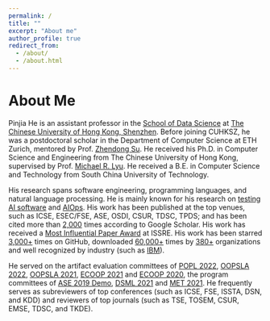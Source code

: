 ```yaml
---
permalink: /
title: ""
excerpt: "About me"
author_profile: true
redirect_from: 
  - /about/
  - /about.html
---
```


About Me
======
Pinjia He is an assistant professor in the [School of Data Science](https://sds.cuhk.edu.cn/en) at [The Chinese University of Hong Kong, Shenzhen](https://www.cuhk.edu.cn/en). Before joining CUHKSZ, he was a postdoctoral scholar in the Department of Computer Science at ETH Zurich, mentored by Prof. [Zhendong Su](http://web.cs.ucdavis.edu/~su/). He received his Ph.D. in Computer Science and Engineering from The Chinese University of Hong Kong, supervised by Prof. [Michael R. Lyu](https://www.cse.cuhk.edu.hk/lyu/home). He received a B.E. in Computer Science and Technology from South China University of Technology.

His research spans software engineering, programming languages, and natural language processing. He is mainly known for his research on [testing AI software](https://github.com/RobustNLP) and [AIOps](https://github.com/logpai). His work has been published at the top venues, such as ICSE, ESEC/FSE, ASE, OSDI, CSUR, TDSC, TPDS; and has been cited more than [2,000](https://scholar.google.com/citations?user=vg0moI0AAAAJ&hl=en) times according to Google Scholar. His work has received a [Most Influential Paper Award](https://2021.issre.net/node/33) at ISSRE. His work has been starred [3,000+](https://github.com/logpai) times on GitHub, downloaded [60,000+](https://zenodo.org/record/3227177#.YNisIDb7S-a) times by [380+](https://github.com/logpai/loghub/wiki/Loghub) organizations and well recognized by industry (such as [IBM](https://developer.ibm.com/blogs/how-mining-log-templates-can-help-ai-ops-in-cloud-scale-data-centers/)).

He served on the artifact evaluation committees of [POPL 2022](https://popl22.sigplan.org/track/POPL-2022-artifact-evaluation), [OOPSLA 2022](https://2022.splashcon.org/track/splash-2022-Artifacts), [OOPSLA 2021](https://2021.splashcon.org/track/splash-2021-Artifacts), [ECOOP 2021](https://2021.ecoop.org/committee/ecoop-2021-ecoop-artifacts-artifact-evaluation-committee) and [ECOOP 2020](https://2020.ecoop.org/committee/ecoop-2020-artifacts-artifact-evaluation-committee), the program committees of [ASE 2019 Demo](https://2019.ase-conferences.org/track/ase-2019-Demonstrations?track=ASE%20Demonstrations), [DSML 2021](https://dependablesecureml.github.io/) and [MET 2021](http://metwiki.net/MET21/index.html). He frequently serves as subreviewers of top conferences (such as ICSE, FSE, ISSTA, DSN, and KDD) and reviewers of top journals (such as TSE, TOSEM, CSUR, EMSE, TDSC, and TKDE).
